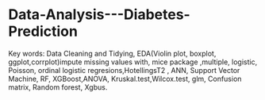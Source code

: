 # Data-Analysis---Diabetes-Prediction
Key words: Data Cleaning and Tidying, EDA(Violin plot, boxplot, ggplot,corrplot)impute missing values with, mice package ,multiple, logistic, Poisson, ordinal logistic regresions,HotellingsT2 , ANN, Support Vector Machine, RF, XGBoost,ANOVA, Kruskal.test,Wilcox.test, glm, Confusion matrix, Random forest, Xgbus.
